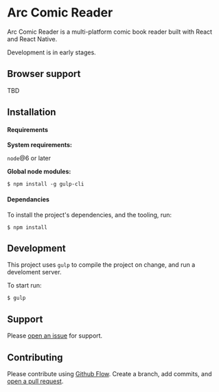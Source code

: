 # Arc Comic Reader

Arc Comic Reader is a multi-platform comic book reader built with React and React Native.

Development is in early stages.

## Browser support

TBD

## Installation

#### Requirements

**System requirements:**

`node`@6 or later

**Global node modules:**

`$ npm install -g gulp-cli`

#### Dependancies

To install the project's dependencies, and the tooling, run:

`$ npm install`

## Development

This project uses `gulp` to compile the project on change, and run a develoment server.

To start run:

`$ gulp`

## Support

Please [open an issue](https://github.com/fraction/readme-boilerplate/issues/new) for support.

## Contributing

Please contribute using [Github Flow](https://guides.github.com/introduction/flow/). Create a branch, add commits, and [open a pull request](https://github.com/fraction/readme-boilerplate/compare/).
